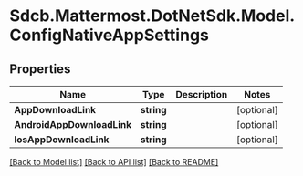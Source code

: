 # Sdcb.Mattermost.DotNetSdk.Model.ConfigNativeAppSettings
## Properties

Name | Type | Description | Notes
------------ | ------------- | ------------- | -------------
**AppDownloadLink** | **string** |  | [optional] 
**AndroidAppDownloadLink** | **string** |  | [optional] 
**IosAppDownloadLink** | **string** |  | [optional] 

[[Back to Model list]](../README.md#documentation-for-models) [[Back to API list]](../README.md#documentation-for-api-endpoints) [[Back to README]](../README.md)

